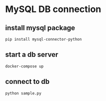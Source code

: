 # MySQL DB connection

## install mysql package

```
pip install mysql-connector-python
```

## start a db server

```
docker-compose up
```

## connect to db

```
python sample.py
```
